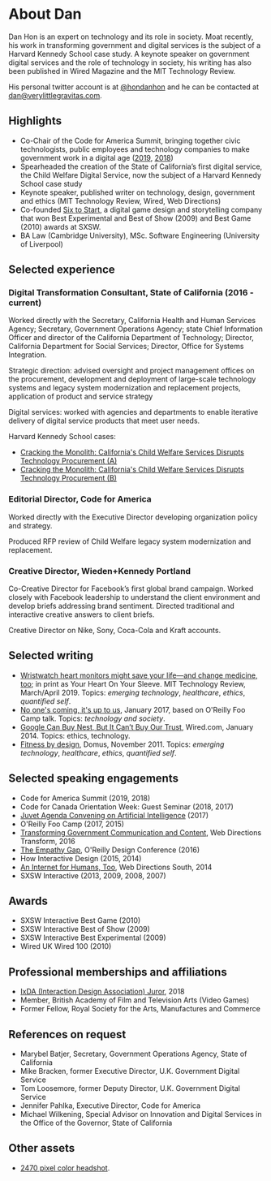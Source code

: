 # About Dan

Dan Hon is an expert on technology and its role in society. Moat recently, his work in transforming government and digital services is the subject of a Harvard Kennedy School case study. A keynote speaker on government digital services and the role of technology in society, his writing has also been published in Wired Magazine and the MIT Technology Review. 

His personal twitter account is at [@hondanhon](https://twitter.com/@hondanhon/) and he can be contacted at [dan@verylittlegravitas.com](mailto:dan@verylittlegravitas.com]). 

## Highlights
* Co-Chair of the Code for America Summit, bringing together civic technologists, public employees and technology companies to make government work in a digital age ([2019](https://www.youtube.com/playlist?list=PL65XgbSILalUkMOjuufa1RWofJ-dFPK6q), [2018](https://www.youtube.com/playlist?list=PL65XgbSILalU3CPOpBOzBiX-31rzk8oox))
* Spearheaded the creation of the State of California’s first digital service, the Child Welfare Digital Service, now the subject of a Harvard Kennedy School case study
* Keynote speaker, published writer on technology, design, government and ethics (MIT Technology Review, Wired, Web Directions)
* Co-founded [Six to Start](https://www.sixtostart.com/), a digital game design and storytelling company that won Best Experimental and Best of Show (2009) and Best Game (2010) awards at SXSW.
* BA Law (Cambridge University), MSc. Software Engineering (University of Liverpool)

## Selected experience

### Digital Transformation Consultant, State of California (2016 - current)
Worked directly with the Secretary, California Health and Human Services Agency; Secretary, Government Operations Agency; state Chief Information Officer and director of the California Department of Technology; Director, California Department for Social Services; Director, Office for Systems Integration.

Strategic direction: advised oversight and project management offices on the procurement, development and deployment of large-scale technology systems and legacy system modernization and replacement projects, application of product and service strategy

Digital services: worked with agencies and departments to enable iterative delivery of digital service products that meet user needs.

Harvard Kennedy School cases: 

* [Cracking the Monolith: California's Child Welfare Services Disrupts Technology Procurement (A)](https://case.hks.harvard.edu/cracking-the-monolith-californias-child-welfare-services-disrupts-technology-procurement-a/)
* [Cracking the Monolith: California's Child Welfare Services Disrupts Technology Procurement (B)](https://case.hks.harvard.edu/cracking-the-monolith-californias-child-welfare-services-disrupts-technology-procurement-b/)


### Editorial Director, Code for America 

Worked directly with the Executive Director developing organization policy and strategy.

Produced RFP review of Child Welfare legacy system modernization and replacement. 

### Creative Director, Wieden+Kennedy Portland 
Co-Creative Director for Facebook’s first global brand campaign. Worked closely with Facebook leadership to understand the client environment and develop briefs addressing brand sentiment. Directed traditional and interactive creative answers to client briefs. 

Creative Director on Nike, Sony, Coca-Cola and Kraft accounts. 

## Selected writing

- [Wristwatch heart monitors might save your life—and change medicine, too](https://www.technologyreview.com/s/612929/wristwatch-heart-monitors-might-save-your-lifeand-change-medicine-too/); in print as Your Heart On Your Sleeve. MIT Technology Review, March/April 2019. Topics: _emerging technology_, _healthcare_, _ethics_, _quantified self_.
- [No one's coming, it's up to us](https://medium.com/@hondanhon/no-ones-coming-it-s-up-to-us-de8d9442d0d), January 2017, based on O'Reilly Foo Camp talk. Topics: _technology and society_.
- [Google Can Buy Nest, But It Can’t Buy Our Trust](https://www.wired.com/2014/01/google-didnt-just-acquire-nest-annexed-whole-new-territory/), Wired.com, January 2014. Topics: ethics, technology.
- [Fitness by design](https://www.domusweb.it/en/design/2012/11/28/fitness-by-design.html), Domus, November 2011. Topics:  _emerging technology_, _healthcare_, _ethics_, _quantified self_.

## Selected speaking engagements

* Code for America Summit (2019, 2018)
* Code for Canada Orientation Week: Guest Seminar (2018, 2017)
* [Juvet Agenda Convening on Artificial Intelligence](http://juvetagenda.org/) (2017)
* O'Reilly Foo Camp (2017, 2015)
* [Transforming Government Communication and Content](https://www.webdirections.org/transform16/speakers/dan-hon.html), Web Directions Transform, 2016
* [The Empathy Gap](https://www.oreilly.com/library/view/oreilly-design-conference/9781491944578/video237797.html), O'Reilly Design Conference (2016)
* How Interactive Design (2015, 2014)
* [An Internet for Humans, Too](https://www.webdirections.org/blog/video-week-dan-hon/), Web Directions South, 2014
* SXSW Interactive (2013, 2009, 2008, 2007) 

## Awards
* SXSW Interactive Best Game (2010)
* SXSW Interactive Best of Show (2009)
* SXSW Interactive Best Experimental (2009)
* Wired UK Wired 100 (2010)

## Professional memberships and affiliations

* [IxDA (Interaction Design Association) Juror](http://awards.ixda.org/juror/2018-dan-hon/), 2018
* Member, British Academy of Film and Television Arts (Video Games)
* Former Fellow, Royal Society for the Arts, Manufactures and Commerce

## References on request

* Marybel Batjer, Secretary, Government Operations Agency, State of California
* Mike Bracken, former Executive Director, U.K. Government Digital Service
* Tom Loosemore, former Deputy Director, U.K. Government Digital Service
* Jennifer Pahlka, Executive Director, Code for America 
* Michael Wilkening, Special Advisor on Innovation and Digital Services in the Office of the Governor, State of California

## Other assets

* [2470 pixel color headshot](/assets/images/danhon-headshot-2019-color-2470px.jpeg). 